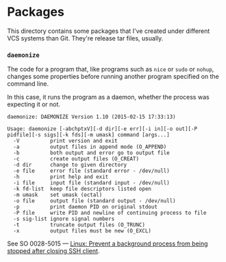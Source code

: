 # Packages

This directory contains some packages that I've created under different VCS systems than Git.
They're release tar files, usually.

### `daemonize`

The code for a program that, like programs such as `nice` or `sudo` or
`nohup`, changes some properties before running another program
specified on the command line.

In this case, it runs the program as a daemon, whether the process was
expecting it or not.

    daemonize: DAEMONIZE Version 1.10 (2015-02-15 17:33:13)

    Usage: daemonize [-abchptxV][-d dir][-e err][-i in][-o out][-P pidfile][-s sigs][-k fds][-m umask] command [args...]
      -V          print version and exit
      -a          output files in append mode (O_APPEND)
      -b          both output and error go to output file
      -c          create output files (O_CREAT)
      -d dir      change to given directory
      -e file     error file (standard error - /dev/null)
      -h          print help and exit
      -i file     input file (standard input - /dev/null)
      -k fd-list  keep file descriptors listed open
      -m umask    set umask (octal)
      -o file     output file (standard output - /dev/null)
      -p          print daemon PID on original stdout
      -P file     write PID and newline of continuing process to file
      -s sig-list ignore signal numbers
      -t          truncate output files (O_TRUNC)
      -x          output files must be new (O_EXCL)

See SO 0028-5015 — [Linux: Prevent a background process from being stopped after closing SSH client](https://stackoverflow.com/questions/285015/linux-prevent-a-background-process-from-being-stopped-after-closing-ssh-client/285109#285109).

